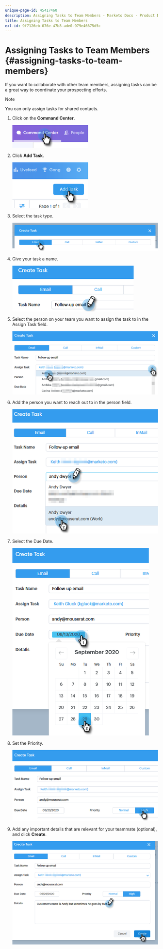 ```yaml
---
unique-page-id: 45417460
description: Assigning Tasks to Team Members - Marketo Docs - Product Documentation
title: Assigning Tasks to Team Members
exl-id: 9f7126eb-076e-47b8-ade0-979e46675d5c
---
```

# Assigning Tasks to Team Members {#assigning-tasks-to-team-members}

If you want to collaborate with other team members, assigning tasks can be a great way to coordinate your prospecting efforts.

>[!NOTE]
>
>You can only assign tasks for shared contacts.

1. Click on the **Command Center**.

   ![](assets/one-1.png)

1. Click **Add Task**.

   ![](assets/two-1.png)

1. Select the task type.

   ![](assets/three-1.png)

1. Give your task a name.

   ![](assets/four-1.png)

1. Select the person on your team you want to assign the task to in the Assign Task field.

   ![](assets/five.png)

1. Add the person you want to reach out to in the person field.

   ![](assets/six.png)

1. Select the Due Date.

   ![](assets/seven.png)

1. Set the Priority.

   ![](assets/eight.png)

1. Add any important details that are relevant for your teammate (optional), and click **Create**.

   ![](assets/nine.png)
